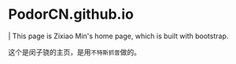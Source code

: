 # PodorCN.github.io

| This page is Zixiao Min's home page, which is built with bootstrap.

这个是闵子骁的主页，是用`不特斯抓普`做的。

